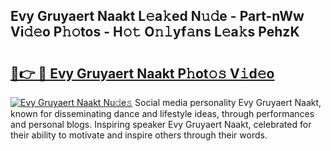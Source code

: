 ## Evy Gruyaert Naakt L𝚎a𝚔ed N𝚞𝚍e - Part-nWw Vi𝚍𝚎o P𝚑𝚘tos - H𝚘𝚝 O𝚗𝚕yf𝚊ns L𝚎a𝚔s PehzK

# <h2><a href="http://kf80a0c.oniu.top/?m=Evy+Gruyaert+Naakt">🔗👉 🔴 Evy Gruyaert Naakt P𝚑ot𝚘𝚜 V𝚒d𝚎o</a></h2>

[![Evy Gruyaert Naakt Nu𝚍e𝚜](https://i.imgur.com/0qMVB7G.gif)](http://kf80a0c.oniu.top/?m=Evy+Gruyaert+Naakt)
Social media personality Evy Gruyaert Naakt, known for disseminating dance and lifestyle ideas, through performances and personal blogs. Inspiring speaker Evy Gruyaert Naakt, celebrated for their ability to motivate and inspire others through their words.  
